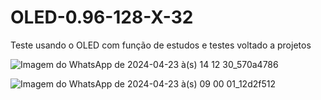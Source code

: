 # OLED-0.96-128-X-32
Teste usando o OLED com função de estudos e testes voltado a projetos


![Imagem do WhatsApp de 2024-04-23 à(s) 14 12 30_570a4786](https://github.com/Lucas-Cappra/OLED-0.96-128-X-32/assets/108031562/248fa513-d4b1-4581-95a7-dd6256cca354)


![Imagem do WhatsApp de 2024-04-23 à(s) 09 00 01_12d2f512](https://github.com/Lucas-Cappra/OLED-0.96-128-X-32/assets/108031562/2840b842-e87b-4947-a499-3742ed622f2b)
